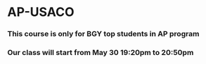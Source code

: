 # AP-USACO
### This course is only for BGY top students in AP program
### Our class will start from May 30 19:20pm to 20:50pm
